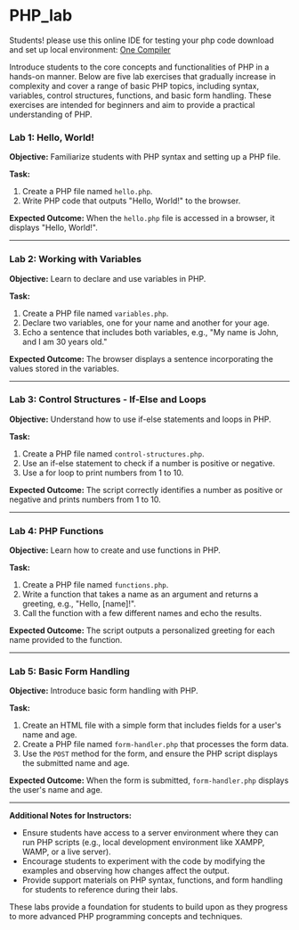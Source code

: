 # PHP_lab

Students! please use this online IDE for testing your php code download and set up local environment: [One Compiler](https://onecompiler.com/php/)

Introduce students to the core concepts and functionalities of PHP in a hands-on manner. Below are five lab exercises that gradually increase in complexity and cover a range of basic PHP topics, including syntax, variables, control structures, functions, and basic form handling. These exercises are intended for beginners and aim to provide a practical understanding of PHP.

### Lab 1: Hello, World!

**Objective:** Familiarize students with PHP syntax and setting up a PHP file.

**Task:**
1. Create a PHP file named `hello.php`.
2. Write PHP code that outputs "Hello, World!" to the browser.

**Expected Outcome:** When the `hello.php` file is accessed in a browser, it displays "Hello, World!".

---

### Lab 2: Working with Variables

**Objective:** Learn to declare and use variables in PHP.

**Task:**
1. Create a PHP file named `variables.php`.
2. Declare two variables, one for your name and another for your age.
3. Echo a sentence that includes both variables, e.g., "My name is John, and I am 30 years old."

**Expected Outcome:** The browser displays a sentence incorporating the values stored in the variables.

---

### Lab 3: Control Structures - If-Else and Loops

**Objective:** Understand how to use if-else statements and loops in PHP.

**Task:**
1. Create a PHP file named `control-structures.php`.
2. Use an if-else statement to check if a number is positive or negative.
3. Use a for loop to print numbers from 1 to 10.

**Expected Outcome:** The script correctly identifies a number as positive or negative and prints numbers from 1 to 10.

---

### Lab 4: PHP Functions

**Objective:** Learn how to create and use functions in PHP.

**Task:**
1. Create a PHP file named `functions.php`.
2. Write a function that takes a name as an argument and returns a greeting, e.g., "Hello, [name]!".
3. Call the function with a few different names and echo the results.

**Expected Outcome:** The script outputs a personalized greeting for each name provided to the function.

---

### Lab 5: Basic Form Handling

**Objective:** Introduce basic form handling with PHP.

**Task:**
1. Create an HTML file with a simple form that includes fields for a user's name and age.
2. Create a PHP file named `form-handler.php` that processes the form data.
3. Use the `POST` method for the form, and ensure the PHP script displays the submitted name and age.

**Expected Outcome:** When the form is submitted, `form-handler.php` displays the user's name and age.

---

**Additional Notes for Instructors:**
- Ensure students have access to a server environment where they can run PHP scripts (e.g., local development environment like XAMPP, WAMP, or a live server).
- Encourage students to experiment with the code by modifying the examples and observing how changes affect the output.
- Provide support materials on PHP syntax, functions, and form handling for students to reference during their labs.

These labs provide a foundation for students to build upon as they progress to more advanced PHP programming concepts and techniques.
